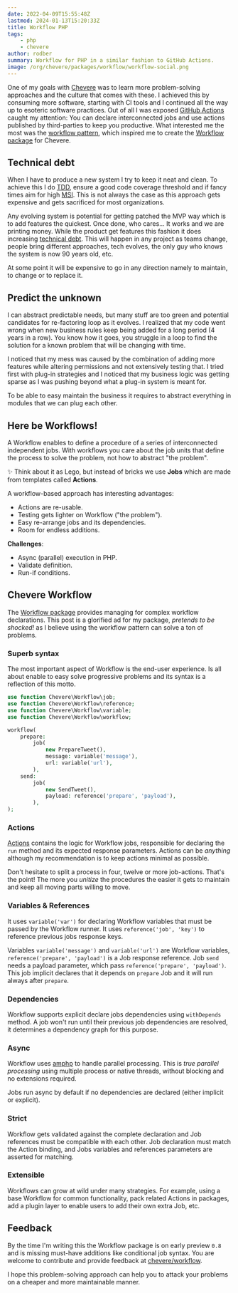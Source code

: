 ```yaml
---
date: 2022-04-09T15:55:48Z
lastmod: 2024-01-13T15:20:33Z
title: Workflow PHP
tags:
    - php
    - chevere
author: rodber
summary: Workflow for PHP in a similar fashion to GitHub Actions.
image: /org/chevere/packages/workflow/workflow-social.png
---
```


One of my goals with [Chevere](https://chevere.org) was to learn more problem-solving approaches and the culture that comes with these. I achieved this by consuming more software, starting with CI tools and I continued all the way up to esoteric software practices. Out of all I was exposed [GitHub Actions](https://github.com/features/actions) caught my attention: You can declare interconnected jobs and use actions published by third-parties to keep you productive. What interested me the most was the [workflow pattern](https://en.wikipedia.org/wiki/Workflow_pattern), which inspired me to create the [Workflow package](https://chevere.org/packages/workflow) for Chevere.

## Technical debt

When I have to produce a new system I try to keep it neat and clean. To achieve this I do [TDD](https://en.wikipedia.org/wiki/Test-driven_development), ensure a good code coverage threshold and if fancy times aim for high [MSI](https://en.wikipedia.org/wiki/Mutation_testing). This is not always the case as this approach gets expensive and gets sacrificed for most organizations.

Any evolving system is potential for getting patched the MVP way which is to add features the quickest. Once done, who cares... It works and we are printing money. While the product get features this fashion it does increasing [technical debt](https://en.wikipedia.org/wiki/Technical_debt). This will happen in any project as teams change, people bring different approaches, tech evolves, the only guy who knows the system is now 90 years old, etc.

At some point it will be expensive to go in any direction namely to maintain, to change or to replace it.

## Predict the unknown

I can abstract predictable needs, but many stuff are too green and potential candidates for re-factoring loop as it evolves. I realized that my code went wrong when new business rules keep being added for a long period (4 years in a row). You know how it goes, you struggle in a loop to find the solution for a known problem that will be changing with time.

I noticed that my mess was caused by the combination of adding more features while altering permissions and not extensively testing that. I tried first with plug-in strategies and I noticed that my business logic was getting sparse as I was pushing beyond what a plug-in system is meant for.

To be able to easy maintain the business it requires to abstract  everything in modules that we can plug each other.

## Here be Workflows!

A Workflow enables to define a procedure of a series of interconnected independent jobs. With workflows you care about the job units that define the process to solve the problem, not how to abstract "the problem".

✨ Think about it as Lego, but instead of bricks we use **Jobs** which are made from templates called **Actions**.

A workflow-based approach has interesting advantages:

* Actions are re-usable.
* Testing gets lighter on Workflow ("the problem").
* Easy re-arrange jobs and its dependencies.
* Room for endless additions.

**Challenges**:

* Async (parallel) execution in PHP.
* Validate definition.
* Run-if conditions.

## Chevere Workflow

The [Workflow package](https://chevere.org/packages/workflow) provides managing for complex workflow declarations. This post is a glorified ad for my package, _pretends to be shocked!_ as I believe using the workflow pattern can solve a ton of problems.

### Superb syntax

The most important aspect of Workflow is the end-user experience. Is all about enable to easy solve progressive problems and its syntax is a reflection of this motto.

```php
use function Chevere\Workflow\job;
use function Chevere\Workflow\reference;
use function Chevere\Workflow\variable;
use function Chevere\Workflow\workflow;

workflow(
    prepare:
        job(
            new PrepareTweet(),
            message: variable('message'),
            url: variable('url'),
        ),
    send:
        job(
            new SendTweet(),
            payload: reference('prepare', 'payload'),
        ),
);
```

### Actions

[Actions](https://chevere.org/packages/action) contains the logic for Workflow jobs, responsible for declaring the `run` method and its expected response parameters. Actions can be _anything_ although my recommendation is to keep actions minimal as possible.

Don't hesitate to split a process in four, twelve or more job-actions. That's the point! The more you _unitize_ the procedures the easier it gets to maintain and keep all moving parts willing to move.

### Variables & References

It uses `variable('var')` for declaring Workflow variables that must be passed by the Workflow runner. It uses `reference('job', 'key')` to reference previous jobs response keys.

Variables `variable('message')` and `variable('url')` are Workflow variables, `reference('prepare', 'payload')` is a Job response reference. Job `send` needs a payload parameter, which pass `reference('prepare', 'payload')`. This job implicit declares that it depends on `prepare` Job and it will run always after `prepare`.

### Dependencies

Workflow supports explicit declare jobs dependencies using `withDepends` method. A job won't run until their previous job dependencies are resolved, it determines a dependency graph for this purpose.

### Async

Workflow uses [amphp](https://amphp.org/) to handle parallel processing. This is _true parallel processing_ using multiple process or native threads, without blocking and no extensions required.

Jobs run async by default if no dependencies are declared (either implicit or explicit).

### Strict

Workflow gets validated against the complete declaration and Job references must be compatible with each other. Job declaration must match the Action binding, and Jobs variables and references parameters are asserted for matching.

### Extensible

Workflows can grow at wild under many strategies. For example, using a base Workflow for common functionality, pack related Actions in packages, add a plugin layer to enable users to add their own extra Job, etc.

## Feedback

By the time I'm writing this the Workflow package is on early preview `0.8` and is missing must-have additions like conditional job syntax. You are welcome to contribute and provide feedback at [chevere/workflow](https://github.com/chevere/workflow).

I hope this problem-solving approach can help you to attack your problems on a cheaper and more maintainable manner.
